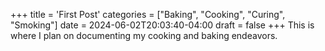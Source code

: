 +++
title = 'First Post'
categories = ["Baking", "Cooking", "Curing", "Smoking"]
date = 2024-06-02T20:03:40-04:00
draft = false
+++
This is where I plan on documenting my cooking and baking endeavors.
